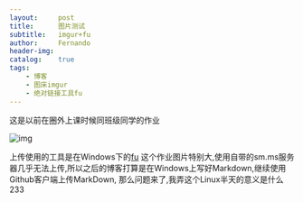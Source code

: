 ```yaml
---
layout:		post
title:		图片测试
subtitle:	imgur+fu
author:		Fernando
header-img:	
catalog:	true
tags:
	- 博客
	- 图床imgur
	- 绝对链接工具fu
---
```

这是以前在圈外上课时候同班级同学的作业

![img](https://dn-linuxcn.qbox.me/data/attachment/album/201607/25/140833yloho8f44phwsznz.jpg)



上传使用的工具是在Windows下的[fu](https://github.com/klesh/fu/releases?mt=8&uo=4&ct=appcards)
这个作业图片特别大,使用自带的sm.ms服务器几乎无法上传,所以之后的博客打算是在Windows上写好Markdown,继续使用Github客户端上传MarkDown, 那么问题来了,我弄这个Linux半天的意义是什么233

